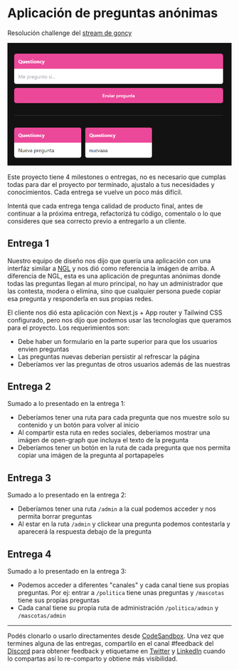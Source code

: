 # Aplicación de preguntas anónimas
Resolución challenge del [stream de goncy](https://www.twitch.tv/goncypozzo)

![01](./assets/01.png)

Este proyecto tiene 4 milestones o entregas, no es necesario que cumplas todas para dar el proyecto por terminado, ajustalo a tus necesidades y conocimientos. Cada entrega se vuelve un poco más difícil.

Intentá que cada entrega tenga calidad de producto final, antes de continuar a la próxima entrega, refactorizá tu código, comentalo o lo que consideres que sea correcto previo a entregarlo a un cliente.

## Entrega 1
Nuestro equipo de diseño nos dijo que quería una aplicación con una interfáz similar a [NGL](https://ngl.link/) y nos dió como referencia la imágen de arriba. A diferencia de NGL, esta es una aplicación de preguntas anónimas donde todas las preguntas llegan al muro principal, no hay un administrador que las contesta, modera o elimina, sino que cualquier persona puede copiar esa pregunta y responderla en sus propias redes.

El cliente nos dió esta aplicación con Next.js + App router y Tailwind CSS configurado, pero nos dijo que podemos usar las tecnologías que queramos para el proyecto. Los requerimientos son:

- Debe haber un formulario en la parte superior para que los usuarios envien preguntas
- Las preguntas nuevas deberían persistir al refrescar la página
- Deberíamos ver las preguntas de otros usuarios además de las nuestras

## Entrega 2
Sumado a lo presentado en la entrega 1:

- Deberíamos tener una ruta para cada pregunta que nos muestre solo su contenido y un botón para volver al inicio
- Al compartir esta ruta en redes sociales, deberiamos mostrar una imágen de open-graph que incluya el texto de la pregunta
- Deberíamos tener un botón en la ruta de cada pregunta que nos permita copiar una imágen de la pregunta al portapapeles

## Entrega 3
Sumado a lo presentado en la entrega 2:

- Deberíamos tener una ruta `/admin` a la cual podemos acceder y nos permita borrar preguntas
- Al estar en la ruta `/admin` y clickear una pregunta podemos contestarla y aparecerá la respuesta debajo de la pregunta

## Entrega 4
Sumado a lo presentado en la entrega 3:

- Podemos acceder a diferentes "canales" y cada canal tiene sus propias preguntas. Por ej: entrar a `/politica` tiene unas preguntas y `/mascotas` tiene sus propias preguntas
- Cada canal tiene su propia ruta de administración `/politica/admin` y `/mascotas/admin`

---

Podés clonarlo o usarlo directamentes desde [CodeSandbox](https://codesandbox.io/s/github/goncy/interview-challenges/tree/main/proyectos-take-home/preguntas-anonimas). Una vez que termines alguna de las entregas, compartilo en el canal #feedback del [Discord](https://discord.goncy.dev) para obtener feedback y etiquetame en [Twitter](https://twitter.gonzalopozzo.com) y [LinkedIn](https://linkedin.gonzalopozzo.com) cuando lo compartas así lo re-comparto y obtiene más visibilidad.
